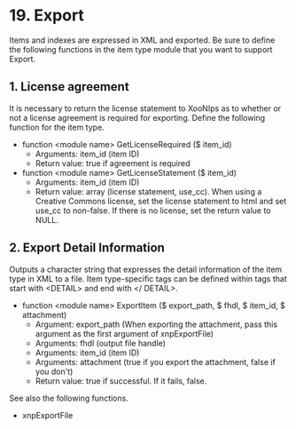 # 19. Export

Items and indexes are expressed in XML and exported. Be sure to define the following functions in the item type module that you want to support Export.

## 1. License agreement

It is necessary to return the license statement to XooNIps as to whether or not a license agreement is required for exporting. Define the following function for the item type.

* function &lt;module name&gt; GetLicenseRequired \($ item\_id\)
  * Arguments: item\_id \(item ID\)
  * Return value: true if agreement is required
* function &lt;module name&gt; GetLicenseStatement \($ item\_id\)
  * Arguments: item\_id \(item ID\)
  * Return value: array \(license statement, use\_cc\). When using a Creative Commons license, set the license statement to html and set use\_cc to non-false. If there is no license, set the return value to NULL.

## 2. Export Detail Information

Outputs a character string that expresses the detail information of the item type in XML to a file. Item type-specific tags can be defined within tags that start with &lt;DETAIL&gt; and end with &lt;/ DETAIL&gt;.

* function &lt;module name&gt; ExportItem \($ export\_path, $ fhdl, $ item\_id, $ attachment\)
  * Argument: export\_path \(When exporting the attachment, pass this argument as the first argument of xnpExportFile\)
  * Arguments: fhdl \(output file handle\)
  * Arguments: item\_id \(item ID\)
  * Arguments: attachment \(true if you export the attachment, false if you don't\)
  * Return value: true if successful. If it fails, false.

See also the following functions.

* xnpExportFile

